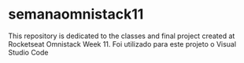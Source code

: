 # semanaomnistack11
This repository is dedicated to the classes and final project created at Rocketseat Omnistack Week 11.
Foi utilizado para este projeto o Visual Studio Code
